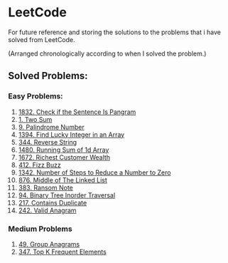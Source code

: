 # LeetCode

For future reference and storing the solutions to the problems that i have solved from LeetCode.

(Arranged chronologically according to when I solved the problem.)

## Solved Problems:

### Easy Problems:

1. [1832. Check if the Sentence Is Pangram](https://leetcode.com/problems/check-if-the-sentence-is-pangram/)
2. [1. Two Sum](https://leetcode.com/problems/two-sum/)
3. [9. Palindrome Number](https://leetcode.com/problems/palindrome-number/)
4. [1394. Find Lucky Integer in an Array](https://leetcode.com/problems/find-lucky-integer-in-an-array/description/)
5. [344. Reverse String](https://leetcode.com/problems/reverse-string/)
6. [1480. Running Sum of 1d Array](https://leetcode.com/problems/running-sum-of-1d-array)
7. [1672. Richest Customer Wealth](https://leetcode.com/problems/richest-customer-wealth)
8. [412. Fizz Buzz](https://leetcode.com/problems/fizz-buzz)
9. [1342. Number of Steps to Reduce a Number to Zero](https://leetcode.com/problems/number-of-steps-to-reduce-a-number-to-zero/)
10. [876. Middle of The Linked List](https://leetcode.com/problems/middle-of-the-linked-list/)
11. [383. Ransom Note](https://leetcode.com/problems/ransom-note/)
12. [94. Binary Tree Inorder Traversal](https://leetcode.com/problems/binary-tree-inorder-traversal)
13. [217. Contains Duplicate](https://leetcode.com/problems/contains-duplicate)
14. [242. Valid Anagram](https://leetcode.com/problems/valid-anagram)

### Medium Problems

1. [49. Group Anagrams](https://leetcode.com/problems/group-anagrams/)
2. [347. Top K Frequent Elements](https://leetcode.com/problems/top-k-frequent-elements/description/)
